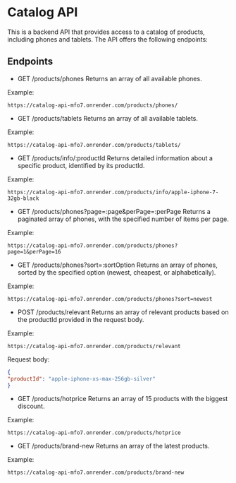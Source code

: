 # Catalog API
This is a backend API that provides access to a catalog of products, including phones and tablets. The API offers the following endpoints:

## Endpoints

 - GET /products/phones
Returns an array of all available phones.

Example:

````
https://catalog-api-mfo7.onrender.com/products/phones/
````

 - GET /products/tablets
Returns an array of all available tablets.

Example:

````
https://catalog-api-mfo7.onrender.com/products/tablets/
````

 - GET /products/info/:productId
Returns detailed information about a specific product, identified by its productId.

Example:

````
https://catalog-api-mfo7.onrender.com/products/info/apple-iphone-7-32gb-black
````

 - GET /products/phones?page=:page&perPage=:perPage
Returns a paginated array of phones, with the specified number of items per page.

Example:

````
https://catalog-api-mfo7.onrender.com/products/phones?page=1&perPage=16
````


 - GET /products/phones?sort=:sortOption
Returns an array of phones, sorted by the specified option (newest, cheapest, or alphabetically).

Example:

````
https://catalog-api-mfo7.onrender.com/products/phones?sort=newest
````


 - POST /products/relevant
Returns an array of relevant products based on the productId provided in the request body.

Example:

````
https://catalog-api-mfo7.onrender.com/products/relevant
````
Request body:
````JSON
{
"productId": "apple-iphone-xs-max-256gb-silver"
}
````

 - GET /products/hotprice
Returns an array of 15 products with the biggest discount.

Example:

````
https://catalog-api-mfo7.onrender.com/products/hotprice
````


 - GET /products/brand-new
Returns an array of the latest products.

Example:

````
https://catalog-api-mfo7.onrender.com/products/brand-new
````
